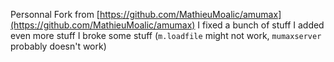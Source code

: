 Personnal Fork from [https://github.com/MathieuMoalic/amumax](https://github.com/MathieuMoalic/amumax)
I fixed a bunch of stuff
I added even more stuff
I broke some stuff (`m.loadfile` might not work, `mumaxserver` probably doesn't work)
